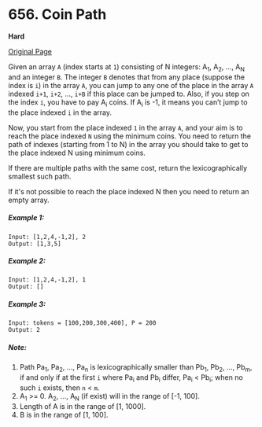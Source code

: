 # 656. Coin Path

**Hard**

[Original Page](https://leetcode.com/problems/coin-path/)

Given an array `A` (index starts at `1`) consisting of N integers: A<sub>1</sub>, A<sub>2</sub>, ..., A<sub>N</sub> and an integer `B`. The integer `B` denotes that from any place (suppose the index is `i`) in the array `A`, you can jump to any one of the place in the array `A` indexed `i+1`, `i+2`, …, `i+B` if this place can be jumped to. Also, if you step on the index `i`, you have to pay A<sub>i</sub> coins. If A<sub>i</sub> is -1, it means you can’t jump to the place indexed `i` in the array.

Now, you start from the place indexed `1` in the array `A`, and your aim is to reach the place indexed `N` using the minimum coins. You need to return the path of indexes (starting from 1 to N) in the array you should take to get to the place indexed N using minimum coins.

If there are multiple paths with the same cost, return the lexicographically smallest such path.

If it's not possible to reach the place indexed N then you need to return an empty array.

##### Example 1:
```
Input: [1,2,4,-1,2], 2
Output: [1,3,5]
```

##### Example 2: 
```
Input: [1,2,4,-1,2], 1
Output: []
```

##### Example 3:
```
Input: tokens = [100,200,300,400], P = 200
Output: 2
```

##### Note:
1. Path Pa<sub>1</sub>, Pa<sub>2</sub>, ..., Pa<sub>n</sub> is lexicographically smaller than Pb<sub>1</sub>, Pb<sub>2</sub>, ..., Pb<sub>m</sub>, if and only if at the first `i` where Pa<sub>i</sub> and Pb<sub>i</sub> differ, Pa<sub>i</sub> < Pb<sub>i</sub>; when no such `i` exists, then `n` < `m`.
2. A<sub>1</sub> >= 0. A<sub>2</sub>, ..., A<sub>N</sub> (if exist) will in the range of [-1, 100].
3. Length of A is in the range of [1, 1000].
4. B is in the range of [1, 100].
